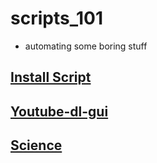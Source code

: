 # scripts_101

* automating some boring stuff

## [Install Script](/linux)

## [Youtube-dl-gui](/youtube_dl_gui)

## [Science](/science)


